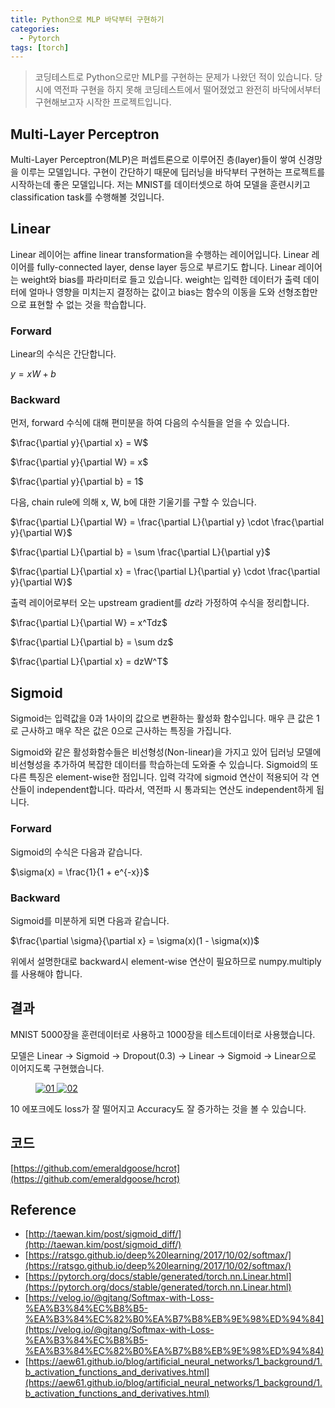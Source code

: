 ```yaml
---
title: Python으로 MLP 바닥부터 구현하기
categories:
  - Pytorch
tags: [torch]
---
```


> 코딩테스트로 Python으로만 MLP를 구현하는 문제가 나왔던 적이 있습니다. 당시에 역전파 구현을 하지 못해 코딩테스트에서 떨어졌었고 완전히 바닥에서부터 구현해보고자 시작한 프로젝트입니다.

## Multi-Layer Perceptron
Multi-Layer Perceptron(MLP)은 퍼셉트론으로 이루어진 층(layer)들이 쌓여 신경망을 이루는 모델입니다. 구현이 간단하기 때문에 딥러닝을 바닥부터 구현하는 프로젝트를 시작하는데 좋은 모델입니다.
저는 MNIST를 데이터셋으로 하여 모델을 훈련시키고 classification task를 수행해볼 것입니다.

## Linear
Linear 레이어는 affine linear transformation을 수행하는 레이어입니다. Linear 레이어를 fully-connected layer, dense layer 등으로 부르기도 합니다.
Linear 레이어는 weight와 bias를 파라미터로 들고 있습니다. weight는 입력한 데이터가 출력 데이터에 얼마나 영향을 미치는지 결정하는 값이고 bias는 함수의 이동을 도와 선형조합만으로 표현할 수 없는 것을 학습합니다.

### Forward
Linear의 수식은 간단합니다.

$y = xW + b$

<script src="https://gist.github.com/emeraldgoose/bf998f275c9582e38d80d9a3f20d78e3.js"></script>

### Backward
먼저, forward 수식에 대해 편미분을 하여 다음의 수식들을 얻을 수 있습니다.

$\frac{\partial y}{\partial x} = W$

$\frac{\partial y}{\partial W} = x$

$\frac{\partial y}{\partial b} = 1$

다음, chain rule에 의해 x, W, b에 대한 기울기를 구할 수 있습니다.

$\frac{\partial L}{\partial W} = \frac{\partial L}{\partial y} \cdot \frac{\partial y}{\partial W}$

$\frac{\partial L}{\partial b} = \sum \frac{\partial L}{\partial y}$

$\frac{\partial L}{\partial x} = \frac{\partial L}{\partial y} \cdot \frac{\partial y}{\partial W}$

출력 레이어로부터 오는 upstream gradient를 $dz$라 가정하여 수식을 정리합니다.

$\frac{\partial L}{\partial W} = x^Tdz$

$\frac{\partial L}{\partial b} = \sum dz$

$\frac{\partial L}{\partial x} = dzW^T$

<script src="https://gist.github.com/emeraldgoose/0e2d30464acae480545d5e98a1cfd4dc.js"></script>

## Sigmoid
Sigmoid는 입력값을 0과 1사이의 값으로 변환하는 활성화 함수입니다. 매우 큰 값은 1로 근사하고 매우 작은 값은 0으로 근사하는 특징을 가집니다.

Sigmoid와 같은 활성화함수들은 비선형성(Non-linear)을 가지고 있어 딥러닝 모델에 비선형성을 추가하여 복잡한 데이터를 학습하는데 도와줄 수 있습니다. Sigmoid의 또다른 특징은 element-wise한 점입니다. 입력 각각에 sigmoid 연산이 적용되어 각 연산들이 independent합니다. 따라서, 역전파 시 통과되는 연산도 independent하게 됩니다.

### Forward
Sigmoid의 수식은 다음과 같습니다.

$\sigma(x) = \frac{1}{1 + e^{-x}}$

<script src="https://gist.github.com/emeraldgoose/647edf09aec3d969ab65bf76808e9dcb.js"></script>

### Backward
Sigmoid를 미분하게 되면 다음과 같습니다.

$\frac{\partial \sigma}{\partial x} = \sigma(x)(1 - \sigma(x))$

위에서 설명한대로 backward시 element-wise 연산이 필요하므로 numpy.multiply를 사용해야 합니다.

<script src="https://gist.github.com/emeraldgoose/449960a17ab916d2d36d3657e900f143.js"></script>

## 결과
MNIST 5000장을 훈련데이터로 사용하고 1000장을 테스트데이터로 사용했습니다.

<script src="https://gist.github.com/emeraldgoose/d11ab0c99747c51f0050001749de89a4.js"></script>

모델은 Linear -> Sigmoid -> Dropout(0.3) -> Linear -> Sigmoid -> Linear으로 이어지도록 구현했습니다.

<figure class="half">
  <a href="https://onedrive.live.com/embed?resid=502FD124B305BA80%213207&authkey=%21AHbDw6fwQLOIC2Y&width=608&height=604" data-lightbox="gallery">
    <img src="https://onedrive.live.com/embed?resid=502FD124B305BA80%213207&authkey=%21AHbDw6fwQLOIC2Y&width=608&height=604" alt="01">
  </a>
  <a href="https://onedrive.live.com/embed?resid=502FD124B305BA80%213206&authkey=%21ANIblIieb6OZcuE&width=601&height=604" data-lightbox="gallery">
    <img src="https://onedrive.live.com/embed?resid=502FD124B305BA80%213206&authkey=%21ANIblIieb6OZcuE&width=601&height=604" alt="02">
  </a>
</figure>

10 에포크에도 loss가 잘 떨어지고 Accuracy도 잘 증가하는 것을 볼 수 있습니다. 

## 코드
[https://github.com/emeraldgoose/hcrot](https://github.com/emeraldgoose/hcrot)

## Reference
- [http://taewan.kim/post/sigmoid_diff/](http://taewan.kim/post/sigmoid_diff/)
- [https://ratsgo.github.io/deep%20learning/2017/10/02/softmax/](https://ratsgo.github.io/deep%20learning/2017/10/02/softmax/)
- [https://pytorch.org/docs/stable/generated/torch.nn.Linear.html](https://pytorch.org/docs/stable/generated/torch.nn.Linear.html)
- [https://velog.io/@gjtang/Softmax-with-Loss-%EA%B3%84%EC%B8%B5-%EA%B3%84%EC%82%B0%EA%B7%B8%EB%9E%98%ED%94%84](https://velog.io/@gjtang/Softmax-with-Loss-%EA%B3%84%EC%B8%B5-%EA%B3%84%EC%82%B0%EA%B7%B8%EB%9E%98%ED%94%84)
- [https://aew61.github.io/blog/artificial_neural_networks/1_background/1.b_activation_functions_and_derivatives.html](https://aew61.github.io/blog/artificial_neural_networks/1_background/1.b_activation_functions_and_derivatives.html)